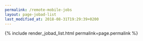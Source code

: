 ```yaml
---
permalink: /remote-mobile-jobs
layout: page-jobad-list
last_modified_at: 2018-08-31T19:29:39+0200
---
```

{% include render_jobad_list.html permalink=page.permalink %}
